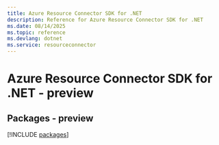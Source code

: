 ```yaml
---
title: Azure Resource Connector SDK for .NET
description: Reference for Azure Resource Connector SDK for .NET
ms.date: 08/14/2025
ms.topic: reference
ms.devlang: dotnet
ms.service: resourceconnector
---
```

# Azure Resource Connector SDK for .NET - preview
## Packages - preview
[!INCLUDE [packages](resource-connector-index.md)]